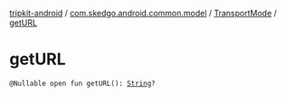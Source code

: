 [tripkit-android](../../index.md) / [com.skedgo.android.common.model](../index.md) / [TransportMode](index.md) / [getURL](./get-u-r-l.md)

# getURL

`@Nullable open fun getURL(): `[`String`](https://kotlinlang.org/api/latest/jvm/stdlib/kotlin/-string/index.html)`?`